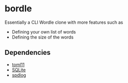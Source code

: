 # bordle

Essentially a CLI Wordle clone with more features such as
- Defining your own list of words
- Defining the size of the words

## Dependencies
- [toml11](https://github.com/ToruNiina/toml11)
- [SQLite](https://github.com/sqlite/sqlite)
- [spdlog](https://github.com/gabime/spdlog)
